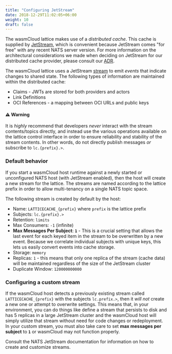 ```yaml
---
title: "Configuring JetStream"
date: 2018-12-29T11:02:05+06:00
weight: 10
draft: false
---
```


The wasmCloud lattice makes use of a _distributed cache_. This cache is supplied by [JetStream](https://docs.nats.io/nats-concepts/jetstream), which is convenient because JetStream comes "for free" with any recent NATS server version. For more information on the architectural considerations we made when deciding on JetStream for our distributed cache provider, please consult our [ADR](https://wasmcloud.github.io/adr/0009-jetstream.html).

The wasmCloud lattice uses a JetStream [stream](https://docs.nats.io/jetstream/concepts/streams) to emit _events_ that indicate changes to shared state. The following types of information are maintained within the distributed cache:

- Claims - JWTs are stored for both providers and actors
- Link Definitions
- OCI References - a mapping between OCI URLs and public keys

#### ⚠️ Warning

It is _highly_ recommend that developers _never_ interact with the stream contents/topics directly, and instead use the various operations available on the lattice control interface in order to ensure reliability and stability of the stream contents. In other words, do not directly publish messages _or_ subscribe to `lc.{prefix}.>`.

### Default behavior

If you start a wasmCloud host runtime against a newly started or unconfigured NATS host (with JetStream enabled), then the host will create a new stream for the lattice. The streams are named according to the lattice prefix in order to allow multi-tenancy on a single NATS topic space.

The following stream is created by default by the host:

- Name: `LATTICECACHE_{prefix}` where `prefix` is the lattice prefix
- Subjects: `lc.{prefix}.>`
- Retention: `limits`
- Max Consumers: `-1` (infinite)
- **Max Messages Per Subject**: **`1`** - This is a crucial setting that allows the last event for each keyed item in the stream to be overwritten by a new event. Because we correlate individual subjects with unique keys, this lets us easily convert events into cache storage.
- Storage: `memory`
- Replicas: `1` - this means that only one replica of the stream (cache data) will be maintained regardless of the size of the JetStream cluster
- Duplicate Window: `120000000000`

### Configuring a custom stream

If the wasmCloud host detects a previously existing stream called `LATTICECACHE_{prefix}` with the subjects `lc.prefix.>`, then it _will not_ create a new one or attempt to overwrite settings. This means that, in your environment, you can do things like define a stream that persists to disk and has 5 replicas in a large JetStream cluster and the wasmCloud host will simply utilize that stream without need for code changes or redeployment. In your custom stream, you must also take care to set **max messages per subject** to **`1`** or wasmCloud may not function properly.

Consult the NATS JetStream documentation for information on how to create and customize streams.
